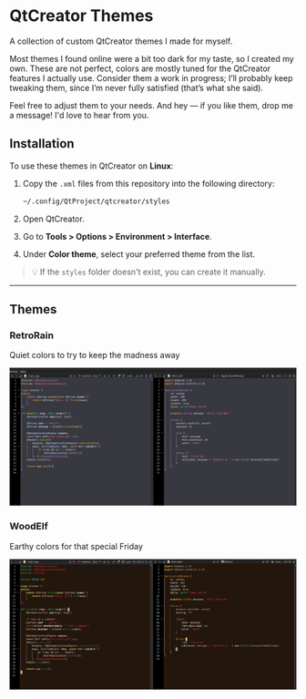 # QtCreator Themes

A collection of custom QtCreator themes I made for myself.

Most themes I found online were a bit too dark for my taste, so I created my own. These are not perfect, colors are mostly tuned for the QtCreator features I actually use. Consider them a work in progress; I’ll probably keep tweaking them, since I’m never fully satisfied (that’s what she said).

Feel free to adjust them to your needs.
And hey — if you like them, drop me a message! I'd love to hear from you.

## Installation

To use these themes in QtCreator on **Linux**:

1. Copy the `.xml` files from this repository into the following directory:

   ```bash
   ~/.config/QtProject/qtcreator/styles
   ```

2. Open QtCreator.

3. Go to **Tools > Options > Environment > Interface**.

4. Under **Color theme**, select your preferred theme from the list.

> 💡 If the `styles` folder doesn't exist, you can create it manually.

---

## Themes

### RetroRain

Quiet colors to try to keep the madness away

![RetroRain Preview](screenshots/retrorain.png)

### WoodElf

Earthy colors for that special Friday

![WoodElf Preview](screenshots/woodelf.png)
